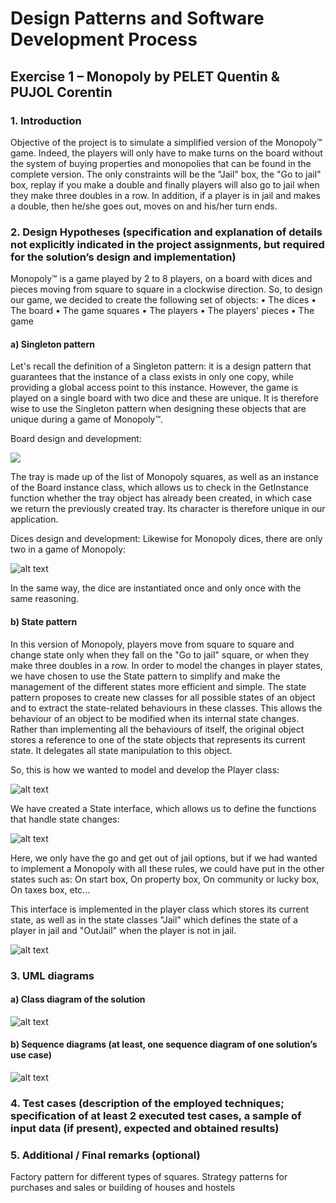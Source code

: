 # Design Patterns and Software Development Process
## Exercise 1 – Monopoly by PELET Quentin & PUJOL Corentin

### 1. Introduction 

Objective of the project is to simulate a simplified version of the Monopoly™ game. Indeed, the players will only have to make turns on the board without the system of buying properties and monopolies that can be found in the complete version. The only constraints will be the "Jail" box, the "Go to jail" box, replay if you make a double and finally players will also go to jail when they make three doubles in a row. In addition, if a player is in jail and makes a double, then he/she goes out, moves on and his/her turn ends.

### 2. Design Hypotheses (specification and explanation of details not explicitly indicated in the project assignments, but required for the solution’s design and implementation) 

Monopoly™ is a game played by 2 to 8 players, on a board with dices and pieces moving from square to square in a clockwise direction. So, to design our game, we decided to create the following set of objects:
•	The dices
•	The board
•	The game squares
•	The players
•	The players' pieces
•	The game

#### a)	Singleton pattern

Let's recall the definition of a Singleton pattern: it is a design pattern that guarantees that the instance of a class exists in only one copy, while providing a global access point to this instance. However, the game is played on a single board with two dice and these are unique. It is therefore wise to use the Singleton pattern when designing these objects that are unique during a game of Monopoly™.

Board design and development:

![](https://github.com/corentin-pujol/Monopoly/edit/main/1.JPG)

The tray is made up of the list of Monopoly squares, as well as an instance of the Board instance class, which allows us to check in the GetInstance function whether the tray object has already been created, in which case we return the previously created tray. Its character is therefore unique in our application.

Dices design and development:
Likewise for Monopoly dices, there are only two in a game of Monopoly:

![alt text](https://github.com/corentin-pujol/Monopoly/edit/main/2.JPG)

In the same way, the dice are instantiated once and only once with the same reasoning.


#### b)	State pattern

In this version of Monopoly, players move from square to square and change state only when they fall on the "Go to jail" square, or when they make three doubles in a row. In order to model the changes in player states, we have chosen to use the State pattern to simplify and make the management of the different states more efficient and simple.
The state pattern proposes to create new classes for all possible states of an object and to extract the state-related behaviours in these classes. This allows the behaviour of an object to be modified when its internal state changes.
Rather than implementing all the behaviours of itself, the original object stores a reference to one of the state objects that represents its current state. It delegates all state manipulation to this object.

So, this is how we wanted to model and develop the Player class:

![alt text](https://github.com/corentin-pujol/Monopoly/edit/main/3.JPG)

We have created a State interface, which allows us to define the functions that handle state changes:
 
![alt text](https://github.com/corentin-pujol/Monopoly/edit/main/7.JPG)

Here, we only have the go and get out of jail options, but if we had wanted to implement a Monopoly with all these rules, we could have put in the other states such as: On start box, On property box, On community or lucky box, On taxes box, etc...

This interface is implemented in the player class which stores its current state, as well as in the state classes "Jail" which defines the state of a player in jail and "OutJail" when the player is not in jail.

![alt text](https://github.com/corentin-pujol/Monopoly/edit/main/4.JPG)

### 3. UML diagrams

#### a)	Class diagram of the solution 

![alt text](https://github.com/corentin-pujol/Monopoly/edit/main/5.png)

#### b)	Sequence diagrams (at least, one sequence diagram of one solution’s use case) 

![alt text](https://github.com/corentin-pujol/Monopoly/edit/main/6.png)

### 4. Test cases (description of the employed techniques; specification of at least 2 executed test cases, a sample of input data (if present), expected and obtained results) 

### 5. Additional / Final remarks (optional)

Factory pattern for different types of squares.
Strategy patterns for purchases and sales or building of houses and hostels
